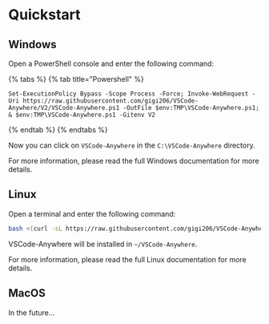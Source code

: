# Quickstart

## Windows

Open a PowerShell console and enter the following command:

{% tabs %}
{% tab title="Powershell" %}
```text
Set-ExecutionPolicy Bypass -Scope Process -Force; Invoke-WebRequest -Uri https://raw.githubusercontent.com/gigi206/VSCode-Anywhere/V2/VSCode-Anywhere.ps1 -OutFile $env:TMP\VSCode-Anywhere.ps1; & $env:TMP\VSCode-Anywhere.ps1 -Gitenv V2
```
{% endtab %}
{% endtabs %}

Now you can click on `VSCode-Anywhere` in the `C:\VSCode-Anywhere` directory.

For more information, please read the full Windows documentation for more details.

## Linux

Open a terminal and enter the following command:

```bash
bash <(curl -sL https://raw.githubusercontent.com/gigi206/VSCode-Anywhere/V2/VSCode-Anywhere.sh)
```

VSCode-Anywhere will be installed in `~/VSCode-Anywhere`.

For more information, please read the full Linux documentation for more details.

## MacOS

In the future...

